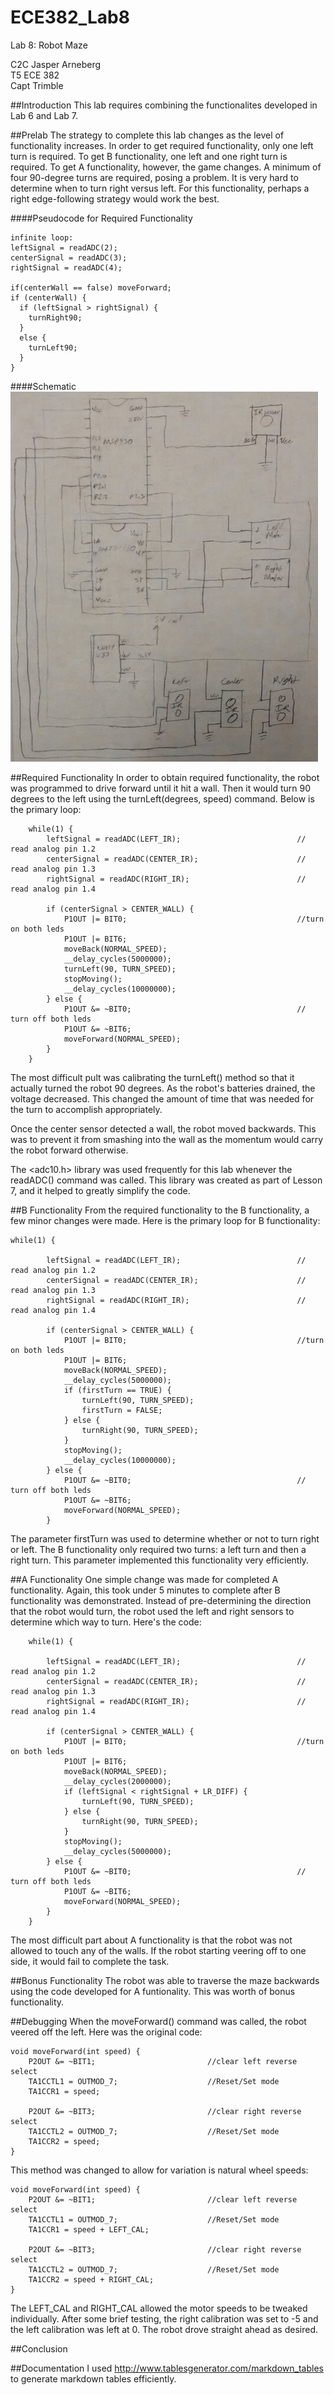 ECE382_Lab8
===========

Lab 8: Robot Maze

C2C Jasper Arneberg  
T5 ECE 382  
Capt Trimble  

##Introduction
This lab requires combining the functionalites developed in Lab 6 and Lab 7. 

##Prelab
The strategy to complete this lab changes as the level of functionality increases. In order to get required functionality, only one left turn is required. To get B functionality, one left and one right turn is required. To get A functionality, however, the game changes. A minimum of four 90-degree turns are required, posing a problem. It is very hard to determine when to turn right versus left. For this functionality, perhaps a right edge-following strategy would work the best.

####Pseudocode for Required Functionality
```
infinite loop:
leftSignal = readADC(2);
centerSignal = readADC(3);
rightSignal = readADC(4);

if(centerWall == false) moveForward;
if (centerWall) {
  if (leftSignal > rightSignal) {
    turnRight90;
  }
  else {
    turnLeft90;
  }
}
```

####Schematic
![alt text](https://github.com/JasperArneberg/ECE382_Lab8/blob/master/schematic.png?raw=true "Schematic")

##Required Functionality
In order to obtain required functionality, the robot was programmed to drive forward until it hit a wall. Then it would turn 90 degrees to the left using the turnLeft(degrees, speed) command. Below is the primary loop:
```
	while(1) {
		leftSignal = readADC(LEFT_IR);							// read analog pin 1.2
		centerSignal = readADC(CENTER_IR);						// read analog pin 1.3
		rightSignal = readADC(RIGHT_IR);						// read analog pin 1.4
		
		if (centerSignal > CENTER_WALL) {
			P1OUT |= BIT0;										//turn on both leds
			P1OUT |= BIT6;
			moveBack(NORMAL_SPEED);
			__delay_cycles(5000000);
			turnLeft(90, TURN_SPEED);
			stopMoving();
			__delay_cycles(10000000);
		} else {
			P1OUT &= ~BIT0;										// turn off both leds
			P1OUT &= ~BIT6;
			moveForward(NORMAL_SPEED);
		}
	}
```

The most difficult pult was calibrating the turnLeft() method so that it actually turned the robot 90 degrees. As the robot's batteries drained, the voltage decreased. This changed the amount of time that was needed for the turn to accomplish appropriately.

Once the center sensor detected a wall, the robot moved backwards. This was to prevent it from smashing into the wall as the momentum would carry the robot forward otherwise. 

The <adc10.h> library was used frequently for this lab whenever the readADC() command was called. This library was created as part of Lesson 7, and it helped to greatly simplify the code.

##B Functionality
From the required functionality to the B functionality, a few minor changes were made. Here is the primary loop for B functionality:
```
while(1) {

		leftSignal = readADC(LEFT_IR);							// read analog pin 1.2
		centerSignal = readADC(CENTER_IR);						// read analog pin 1.3
		rightSignal = readADC(RIGHT_IR);						// read analog pin 1.4

		if (centerSignal > CENTER_WALL) {
			P1OUT |= BIT0;										//turn on both leds
			P1OUT |= BIT6;
			moveBack(NORMAL_SPEED);
			__delay_cycles(5000000);
			if (firstTurn == TRUE) {
				turnLeft(90, TURN_SPEED);
				firstTurn = FALSE;
			} else {
				turnRight(90, TURN_SPEED);
			}
			stopMoving();
			__delay_cycles(10000000);
		} else {
			P1OUT &= ~BIT0;										// turn off both leds
			P1OUT &= ~BIT6;
			moveForward(NORMAL_SPEED);
		}
```
The parameter firstTurn was used to determine whether or not to turn right or left. The B functionality only required two turns: a left turn and then a right turn. This parameter implemented this functionality very efficiently.

##A Functionality
One simple change was made for completed A functionality. Again, this took under 5 minutes to complete after B functionality was demonstrated. Instead of pre-determining the direction that the robot would turn, the robot used the left and right sensors to determine which way to turn. Here's the code:
```
	while(1) {

		leftSignal = readADC(LEFT_IR);							// read analog pin 1.2
		centerSignal = readADC(CENTER_IR);						// read analog pin 1.3
		rightSignal = readADC(RIGHT_IR);						// read analog pin 1.4

		if (centerSignal > CENTER_WALL) {
			P1OUT |= BIT0;										//turn on both leds
			P1OUT |= BIT6;
			moveBack(NORMAL_SPEED);
			__delay_cycles(2000000);
			if (leftSignal < rightSignal + LR_DIFF) {
				turnLeft(90, TURN_SPEED);
			} else {
				turnRight(90, TURN_SPEED);
			}
			stopMoving();
			__delay_cycles(5000000);
		} else {
			P1OUT &= ~BIT0;										// turn off both leds
			P1OUT &= ~BIT6;
			moveForward(NORMAL_SPEED);
		}
	}
```

The most difficult part about A functionality is that the robot was not allowed to touch any of the walls. If the robot starting veering off to one side, it would fail to complete the task.

##Bonus Functionality
The robot was able to traverse the maze backwards using the code developed for A funtionality. This was worth of bonus functionality.

##Debugging
When the moveForward() command was called, the robot veered off the left. Here was the original code:
```
void moveForward(int speed) {
	P2OUT &= ~BIT1;							//clear left reverse select
	TA1CCTL1 = OUTMOD_7;					//Reset/Set mode
	TA1CCR1 = speed;

	P2OUT &= ~BIT3;							//clear right reverse select
	TA1CCTL2 = OUTMOD_7;					//Reset/Set mode
	TA1CCR2 = speed;
}
```

This method was changed to allow for variation is natural wheel speeds:
```
void moveForward(int speed) {
	P2OUT &= ~BIT1;							//clear left reverse select
	TA1CCTL1 = OUTMOD_7;					//Reset/Set mode
	TA1CCR1 = speed + LEFT_CAL;

	P2OUT &= ~BIT3;							//clear right reverse select
	TA1CCTL2 = OUTMOD_7;					//Reset/Set mode
	TA1CCR2 = speed + RIGHT_CAL;
}
```

The LEFT_CAL and RIGHT_CAL allowed the motor speeds to be tweaked individually. After some brief testing, the right calibration was set to -5 and the left calibration was left at 0. The robot drove straight ahead as desired.

##Conclusion

##Documentation
I used http://www.tablesgenerator.com/markdown_tables to generate markdown tables efficiently.  

